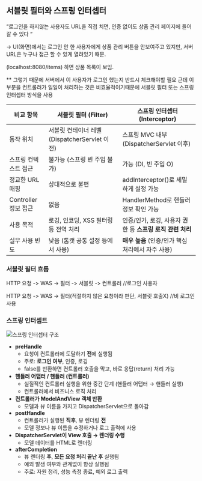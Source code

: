 ## 서블릿 필터와 스프링 인터셉터

“로그인을 하지않는 사용자도 URL을 직접 치면, 인증 없이도 상품 관리 페이지에 들어갈 수 있다 “ 

→ UI(화면)에서는 로그인 안 한 사용자에게 상품 관리 버튼을 안보여주고 있지만, 서버 URL은 누구나 접근 할 수 있게 열려있기 때문.

(localhost:8080/items) 하면 상품 목록이 보임.

** 그렇기 때문에 서버에서 이 사용자가 로그인 했는지 반드시 체크해야할 필요 근데 이 부분을 컨트롤러가 일일이 처리하는 것은 비효율적이기때문에 서블릿 필터 또는 스프링 인터셉터 방식을 사용 

| **비교 항목** | **서블릿 필터 (Filter)** | **스프링 인터셉터 (Interceptor)** |
| --- | --- | --- |
| 동작 위치 | 서블릿 컨테이너 레벨 (DispatcherServlet 이전) | 스프링 MVC 내부 (DispatcherServlet 이후) |
| 스프링 컨텍스트 접근 | 불가능 (스프링 빈 주입 불가) | 가능 (DI, 빈 주입 O) |
| 정교한 URL 매핑 | 상대적으로 불편 | addInterceptor()로 세밀하게 설정 가능 |
| Controller 정보 접근 | 없음 | HandlerMethod로 핸들러 정보 확인 가능 |
| 사용 목적 | 로깅, 인코딩, XSS 필터링 등 전역 처리 | 인증/인가, 로깅, 사용자 권한 등 **스프링 로직 관련 처리** |
| 실무 사용 빈도 | 낮음 (톰캣 공통 설정 등에서 사용) | **매우 높음** (인증/인가 핵심 처리에서 자주 사용) |

### 서블릿 필터 흐름

HTTP 요청 -> WAS -> 필터 -> 서블릿 -> 컨트롤러 //로그인 사용자

HTTP 요청 -> WAS -> 필터(적절하지 않은 요청이라 판단, 서블릿 호출X) //비 로그인 사용

### 스프링 인터셉트
![스프링 인터셉터 구조](https://github.com/user-attachments/assets/f16b4f48-4bd4-4897-b048-03ab785290e7)

- **preHandle**
    - 요청이 컨트롤러에 도달하기 **전**에 실행됨
    - 주로: **로그인 여부**, 인증, 로깅
    - false를 반환하면 컨트롤러 호출을 막고, 바로 응답(return) 처리 가능
- **핸들러 어댑터 / 핸들러 (컨트롤러)**
    - 실질적인 컨트롤러 실행을 위한 중간 단계 (핸들러 어댑터 → 핸들러 실행)
    - 컨트롤러에서 비즈니스 로직 처리
- **컨트롤러가 ModelAndView 객체 반환**
    - 모델과 뷰 이름을 가지고 DispatcherServlet으로 돌아감
- **postHandle**
    - 컨트롤러가 실행된 **직후**, 뷰 렌더링 **전**
    - 모델 정보나 뷰 이름을 수정하거나 로그 출력에 사용
- **DispatcherServlet이 View 호출 → 렌더링 수행**
    - 모델 데이터를 HTML로 렌더링
- **afterCompletion**
    - 뷰 렌더링 **후**, **모든 요청 처리 끝난 후** 실행됨
    - 예외 발생 여부와 관계없이 항상 실행됨
    - 주로: 자원 정리, 성능 측정 종료, 예외 로그 출력
